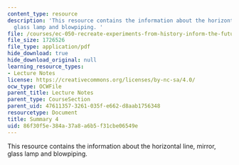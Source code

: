 ```yaml
---
content_type: resource
description: 'This resource contains the information about the horizontal line, mirror,
  glass lamp and blowpiping. '
file: /courses/ec-050-recreate-experiments-from-history-inform-the-future-from-the-past-galileo-january-iap-2010/86f30f5e384a37a8a6b5f31cbe06549e_MITEC_050IAP10_sum04.pdf
file_size: 1726526
file_type: application/pdf
hide_download: true
hide_download_original: null
learning_resource_types:
- Lecture Notes
license: https://creativecommons.org/licenses/by-nc-sa/4.0/
ocw_type: OCWFile
parent_title: Lecture Notes
parent_type: CourseSection
parent_uid: 47611357-3261-035f-e662-d8aab1756348
resourcetype: Document
title: Summary 4
uid: 86f30f5e-384a-37a8-a6b5-f31cbe06549e
---
```

This resource contains the information about the horizontal line, mirror, glass lamp and blowpiping. 